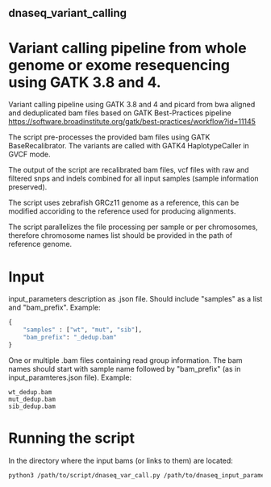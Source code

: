 ## dnaseq_variant_calling
# Variant calling pipeline from whole genome or exome resequencing using GATK 3.8 and 4.


Variant calling pipeline using GATK 3.8 and 4 and picard from bwa aligned and deduplicated bam files based on GATK Best-Practices pipeline https://software.broadinstitute.org/gatk/best-practices/workflow?id=11145

The script pre-processes the provided bam files using GATK BaseRecalibrator. The variants are called with GATK4 HaplotypeCaller in GVCF mode.

The output of the script are recalibrated bam files, vcf files with raw and filtered snps and indels combined for all input samples (sample information preserved).

The script uses zebrafish GRCz11 genome as a reference, this can be modified accoriding to the reference used for producing alignments.

The script parallelizes the file processing per sample or per chromosomes, therefore chromosome names list should be provided in the path of reference genome.

# Input

input_parameters description as .json file. Should include "samples" as a list and "bam_prefix". Example:

``` python
{
	"samples" : ["wt", "mut", "sib"],
	"bam_prefix": "_dedup.bam"
}
```

One or multiple .bam files containing read group information. The bam names should start with sample name followed by "bam_prefix" (as in input_paramteres.json file). Example:

``` 
wt_dedup.bam
mut_dedup.bam
sib_dedup.bam
```

# Running the script

In the directory where the input bams (or links to them) are located:

``` bash
python3 /path/to/script/dnaseq_var_call.py /path/to/dnaseq_input_parameters.json
```
